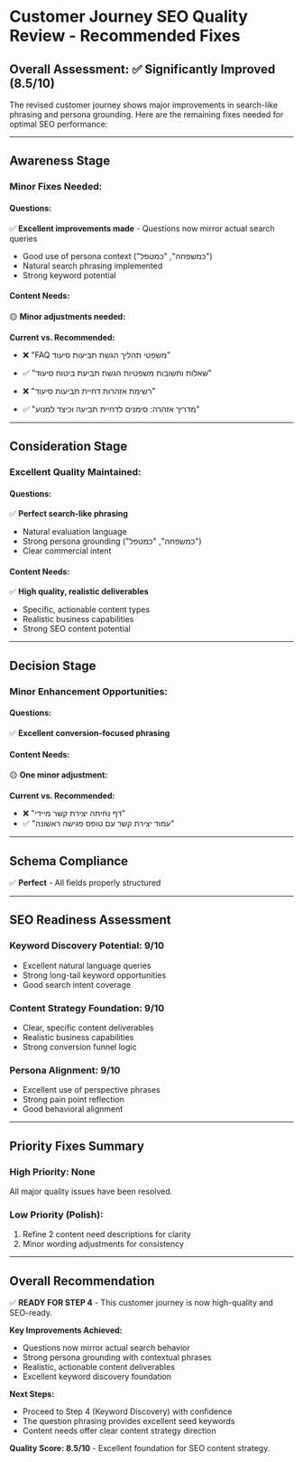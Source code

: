 # Customer Journey SEO Quality Review - Recommended Fixes

## Overall Assessment: ✅ **Significantly Improved (8.5/10)**

The revised customer journey shows major improvements in search-like phrasing and persona grounding. Here are the remaining fixes needed for optimal SEO performance:

---

## **Awareness Stage**

### Minor Fixes Needed:

#### Questions:
✅ **Excellent improvements made** - Questions now mirror actual search queries
- Good use of persona context ("כמשפחה", "כמטפל")
- Natural search phrasing implemented
- Strong keyword potential

#### Content Needs:
🟡 **Minor adjustments needed:**

**Current vs. Recommended:**
- ❌ "FAQ משפטי תהליך הגשת תביעות סיעוד"
- ✅ "שאלות ותשובות משפטיות הגשת תביעת ביטוח סיעוד"

- ❌ "רשימת אזהרות דחיית תביעות סיעוד"  
- ✅ "מדריך אזהרה: סימנים לדחיית תביעה וכיצד למנוע"

---

## **Consideration Stage**

### Excellent Quality Maintained:

#### Questions:
✅ **Perfect search-like phrasing**
- Natural evaluation language
- Strong persona grounding ("כמשפחה", "כמטפל")
- Clear commercial intent

#### Content Needs:
✅ **High quality, realistic deliverables**
- Specific, actionable content types
- Realistic business capabilities
- Strong SEO content potential

---

## **Decision Stage**

### Minor Enhancement Opportunities:

#### Questions:
✅ **Excellent conversion-focused phrasing**

#### Content Needs:
🟡 **One minor adjustment:**

**Current vs. Recommended:**
- ❌ "דף נחיתה יצירת קשר מיידי"
- ✅ "עמוד יצירת קשר עם טופס פגישה ראשונה"

---

## **Schema Compliance**
✅ **Perfect** - All fields properly structured

---

## **SEO Readiness Assessment**

### **Keyword Discovery Potential: 9/10**
- Excellent natural language queries
- Strong long-tail keyword opportunities
- Good search intent coverage

### **Content Strategy Foundation: 9/10**
- Clear, specific content deliverables
- Realistic business capabilities
- Strong conversion funnel logic

### **Persona Alignment: 9/10**
- Excellent use of perspective phrases
- Strong pain point reflection
- Good behavioral alignment

---

## **Priority Fixes Summary**

### **High Priority: None**
All major quality issues have been resolved.

### **Low Priority (Polish):**
1. Refine 2 content need descriptions for clarity
2. Minor wording adjustments for consistency

---

## **Overall Recommendation**

✅ **READY FOR STEP 4** - This customer journey is now high-quality and SEO-ready.

**Key Improvements Achieved:**
- Questions now mirror actual search behavior
- Strong persona grounding with contextual phrases
- Realistic, actionable content deliverables
- Excellent keyword discovery foundation

**Next Steps:**
- Proceed to Step 4 (Keyword Discovery) with confidence
- The question phrasing provides excellent seed keywords
- Content needs offer clear content strategy direction

**Quality Score: 8.5/10** - Excellent foundation for SEO content strategy.
